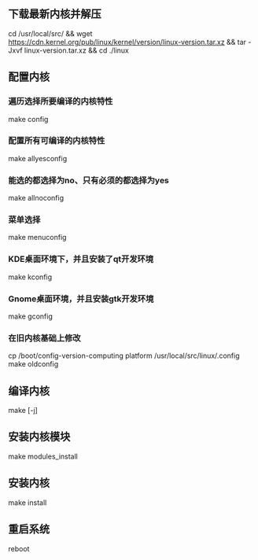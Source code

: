 ## 下载最新内核并解压
cd /usr/local/src/ && wget https://cdn.kernel.org/pub/linux/kernel/version/linux-version.tar.xz && tar -Jxvf linux-version.tar.xz && cd ./linux

## 配置内核
### 遍历选择所要编译的内核特性
make config
### 配置所有可编译的内核特性
make allyesconfig
### 能选的都选择为no、只有必须的都选择为yes
make allnoconfig
### 菜单选择
make menuconfig
### KDE桌面环境下，并且安装了qt开发环境
make kconfig
### Gnome桌面环境，并且安装gtk开发环境
make gconfig
### 在旧内核基础上修改
cp /boot/config-version-computing platform /usr/local/src/linux/.config
make oldconfig

## 编译内核
make [-j]

## 安装内核模块
make modules_install

## 安装内核
make install

## 重启系统
reboot
